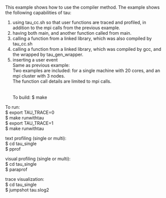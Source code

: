 This example shows how to use the compiler method.
The example shows the following capabilities of tau:
1. using tau_cc.sh so that user functions are traced and profiled, in addition to the mpi calls from the previous example.
2. having both main, and another function called from main.
3. calling a function from a linked library, which was also compiled by tau_cc.sh
4. calling a function from a linked library, which was compiled by gcc, and the wrapped by tau_gen_wrapper.
5. inserting a user event
\
Same as previous example:\
Two examples are included: for a single machine with 20 cores, and an mpi cluster with 3 nodes.\
The function call details are limited to mpi calls.\
\
\
To build:
$ make

To run:\
$ export TAU_TRACE=0\
$ make runwithtau\
$ export TAU_TRACE=1\
$ make runwithtau

text profiling (single or multi):\
$ cd tau_single \
$ pprof

visual profiling (single or multi):\
$ cd tau_single \
$ paraprof

trace visualization:\
$ cd tau_single \
$ jumpshot tau.slog2

